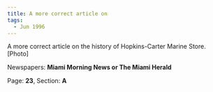 ```yaml
---  
title: A more correct article on  
tags:  
  - Jun 1996  
---  
```

  
A more correct article on the history of Hopkins-Carter Marine Store. [Photo]  
  
Newspapers: **Miami Morning News or The Miami Herald**  
  
Page: **23**, Section: **A** 
